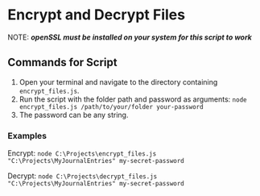 # Encrypt and Decrypt Files

NOTE: **_openSSL must be installed on your system for this script to work_**

## Commands for Script

1. Open your terminal and navigate to the directory containing `encrypt_files.js`.
2. Run the script with the folder path and password as arguments: `node encrypt_files.js /path/to/your/folder your-password`
3. The password can be any string.

### Examples

Encrypt: ``` node C:\Projects\encrypt_files.js "C:\Projects\MyJournalEntries" my-secret-password ```

Decrypt: `node C:\Projects\decrypt_files.js "C:\Projects\MyJournalEntries" my-secret-password`
